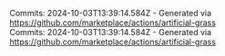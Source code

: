 Commits: 2024-10-03T13:39:14.584Z - Generated via https://github.com/marketplace/actions/artificial-grass
<br>
Commits: 2024-10-03T13:39:14.584Z - Generated via https://github.com/marketplace/actions/artificial-grass
<br>
